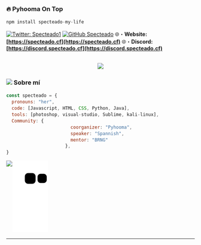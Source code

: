 ### 🔥 Pyhooma On Top

```js
npm install specteado-my-life
```

[![Twitter: Specteado1](https://img.shields.io/twitter/follow/ThaiiBraga?style=social)](https://twitter.com/Specteado1)
[![GitHub Specteado](https://img.shields.io/github/followers/thaiane?label=follow&style=social)](https://github.com/Specteado)
🌐・**Website: [https://specteado.cf](https://specteado.cf)**
🌐・**Discord: [https://discord.specteado.cf](https://discord.specteado.cf)**


<br>
<div align="center">
<a href="https://github.com/Specteado">
  <img src="https://github-readme-stats.vercel.app/api/top-langs/?username=Specteado&langs_count=3&theme=dark">
</a>
  </div>

### <img src="https://media.giphy.com/media/VgCDAzcKvsR6OM0uWg/giphy.gif" width="50"> Sobre mí

```javascript
const specteado = {
  pronouns: "her",
  code: [Javascript, HTML, CSS, Python, Java],
  tools: [photoshop, visual-studio, Sublime, kali-linux],
  Community: {
                        coorganizer: "Pyhooma",
                        speaker: "Spannish",
                        mentor: "BRNG"
                      },
}
```
<div align="left" align="center">
  <a href="https://discord.com/users/715155658055352360">
    <img src="https://lanyard-profile-readme.vercel.app/api/715155658055352360?animated=true" align="left" height="205">
  </a>
</div>
<a href="https://specteado.cf" target="_blank"><img src="https://github.com/rafaballerini/rafaballerini/blob/output/github-contribution-grid-snake.svg" alt="sneke"></a>

---
